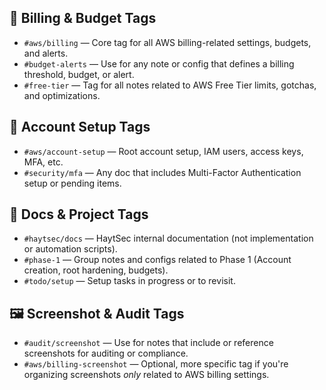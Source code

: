 ## 🧾 Billing & Budget Tags

- `#aws/billing` — Core tag for all AWS billing-related settings, budgets, and alerts.
- `#budget-alerts` — Use for any note or config that defines a billing threshold, budget, or alert.
- `#free-tier` — Tag for all notes related to AWS Free Tier limits, gotchas, and optimizations.

## 👤 Account Setup Tags

- `#aws/account-setup` — Root account setup, IAM users, access keys, MFA, etc.
- `#security/mfa` — Any doc that includes Multi-Factor Authentication setup or pending items.

## 📁 Docs & Project Tags

- `#haytsec/docs` — HaytSec internal documentation (not implementation or automation scripts).
- `#phase-1` — Group notes and configs related to Phase 1 (Account creation, root hardening, budgets).
- `#todo/setup` — Setup tasks in progress or to revisit.

## 🖼️ Screenshot & Audit Tags

- `#audit/screenshot` — Use for notes that include or reference screenshots for auditing or compliance.
- `#aws/billing-screenshot` — Optional, more specific tag if you're organizing screenshots *only* related to AWS billing settings.

